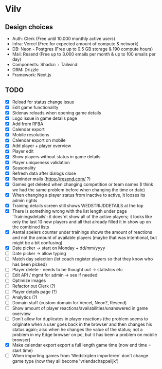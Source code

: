 # Vilv

## Design choices

- Auth: Clerk (Free until 10.000 monthly active users)
- Infra: Vercel (Free for expected amount of compute & network)
- DB: Neon - Postgres (Free up to 0.5 GB storage & 190 compute hours)
- Mail: Resend (Free up to 3.000 emails per month & up to 100 emails per day)
- Components: Shadcn + Tailwind
- ORM: Drizzle
- Framework: Next.js

## TODO

- [x] Reload for status change issue
- [x] Edit game functionality
- [x] Sidenav reloads when opening game details
- [x] Logo issue in game details page
- [x] Add from RFBA
- [x] Calendar export
- [x] Mobile resolutions
- [x] Calendar export on mobile
- [x] Add player + player overview
- [x] Player edit
- [x] Show players without status in game details
- [x] Player uniqueness validation
- [x] Seasonality
- [x] Refresh data after dialogs close
- [x] Reminder mails (https://resend.com/ ?)
- [x] Games get deleted when changing competition or team names (I think we had the same problem before when changing the time or date)
- [x] When changing a player status from inactive to active, it looses its admin rights
- [x] Training details screen still shows WEDSTRIJDDETAILS at the top
- [x] There is something wrong with the list length under page 'Trainingsdetails': it does'nt show all of the active players; it looks like only the last 10 new players and all that already filled it in show up on the combined lists
- [x] Aantal spelers counter under trainings shows the amount of reactions and not the amount of available players (maybe that was intentional, but might be a bit confusing)
- [x] Date picker -> start on Monday + dd/mm/yyyy
- [ ] Date picker -> allow typing
- [ ] Match day selection (let coach register players so that they know who has been picked)
- [ ] Player delete - needs to be thought out -> statistics etc
- [ ] Edit API / mgmt for admin -> see if needed
- [ ] Optimize images
- [ ] Refactor out Clerk (?)
- [ ] Player details page (?)
- [ ] Analytics (?)
- [ ] Domain stuff (custom domain for Vercel, Neon?, Resend)
- [ ] Show amount of player reactions/availabilities/unanswered in game overview 
- [ ] Don't allow for duplicates in player reactions (the problem seems to originate when a user goes back in the browser and then changes his status again; also when he changes the value of the status; not a problem in my Edge browser on pc, but it has been a problem on mobile browser)
- [x] Make calendar export export a full length game time (now end time = start time)
- [ ] When importing games from 'Wedstrijden importeren' don't change game type (now they all become 'vriendschappelijk')
